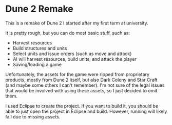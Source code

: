 Dune 2 Remake
=============

This is a remake of Dune 2 I started after my first term at university.

It is pretty rough, but you can do most basic stuff, such as:
  - Harvest resources
  - Build structures and units
  - Select units and issue orders (such as move and attack)
  - AI will harvest resources, build units, and attack the player
  - Saving/loading a game

Unfortunately, the assets for the game were ripped from proprietary products, mostly from Dune 2 itself, but also Dark Colony and
Star Craft (and maybe some others I can't remember).  I'm not sure of the legal issues that would be involved with using these assets, 
so I just decided to omit them.

I used Eclipse to create the project.  If you want to build it, you should be able to just open the project in Eclipse and build.  However,
running will likely fail due to missing assets.
